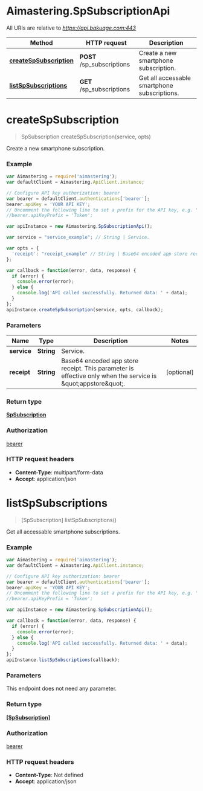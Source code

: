 # Aimastering.SpSubscriptionApi

All URIs are relative to *https://api.bakuage.com:443*

Method | HTTP request | Description
------------- | ------------- | -------------
[**createSpSubscription**](SpSubscriptionApi.md#createSpSubscription) | **POST** /sp_subscriptions | Create a new smartphone subscription.
[**listSpSubscriptions**](SpSubscriptionApi.md#listSpSubscriptions) | **GET** /sp_subscriptions | Get all accessable smartphone subscriptions.


<a name="createSpSubscription"></a>
# **createSpSubscription**
> SpSubscription createSpSubscription(service, opts)

Create a new smartphone subscription.

### Example
```javascript
var Aimastering = require('aimastering');
var defaultClient = Aimastering.ApiClient.instance;

// Configure API key authorization: bearer
var bearer = defaultClient.authentications['bearer'];
bearer.apiKey = 'YOUR API KEY';
// Uncomment the following line to set a prefix for the API key, e.g. "Token" (defaults to null)
//bearer.apiKeyPrefix = 'Token';

var apiInstance = new Aimastering.SpSubscriptionApi();

var service = "service_example"; // String | Service.

var opts = { 
  'receipt': "receipt_example" // String | Base64 encoded app store receipt. This parameter is effective only when the service is \"appstore\".
};

var callback = function(error, data, response) {
  if (error) {
    console.error(error);
  } else {
    console.log('API called successfully. Returned data: ' + data);
  }
};
apiInstance.createSpSubscription(service, opts, callback);
```

### Parameters

Name | Type | Description  | Notes
------------- | ------------- | ------------- | -------------
 **service** | **String**| Service. | 
 **receipt** | **String**| Base64 encoded app store receipt. This parameter is effective only when the service is \&quot;appstore\&quot;. | [optional] 

### Return type

[**SpSubscription**](SpSubscription.md)

### Authorization

[bearer](../README.md#bearer)

### HTTP request headers

 - **Content-Type**: multipart/form-data
 - **Accept**: application/json

<a name="listSpSubscriptions"></a>
# **listSpSubscriptions**
> [SpSubscription] listSpSubscriptions()

Get all accessable smartphone subscriptions.

### Example
```javascript
var Aimastering = require('aimastering');
var defaultClient = Aimastering.ApiClient.instance;

// Configure API key authorization: bearer
var bearer = defaultClient.authentications['bearer'];
bearer.apiKey = 'YOUR API KEY';
// Uncomment the following line to set a prefix for the API key, e.g. "Token" (defaults to null)
//bearer.apiKeyPrefix = 'Token';

var apiInstance = new Aimastering.SpSubscriptionApi();

var callback = function(error, data, response) {
  if (error) {
    console.error(error);
  } else {
    console.log('API called successfully. Returned data: ' + data);
  }
};
apiInstance.listSpSubscriptions(callback);
```

### Parameters
This endpoint does not need any parameter.

### Return type

[**[SpSubscription]**](SpSubscription.md)

### Authorization

[bearer](../README.md#bearer)

### HTTP request headers

 - **Content-Type**: Not defined
 - **Accept**: application/json

